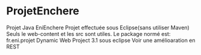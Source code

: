 # ProjetEnchere
Projet Java EniEnchere
Projet effectuée sous Eclipse(sans utiliser Maven)
Seuls le web-content et les src sont utiles.
Le package normé est: fr.eni.projet
Dynamic Web Project 3.1 sous eclipse
Voir une amélioaration en REST




